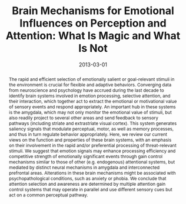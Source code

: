 ---
# Documentation: https://wowchemy.com/docs/managing-content/

title: 'Brain Mechanisms for Emotional Influences on Perception and Attention: What Is Magic and What Is Not'
subtitle: ''
summary: ''
authors:
- G. Pourtois
- A. Schettino
- P. Vuilleumier
tags:
- '"Attention"'
- '"Brain"'
- '"Brain Mapping"'
- '"Emotions"'
- '"Humans"'
- '"Magic"'
- '"Neural Pathways"'
- '"Perception"'
categories: []
date: '2013-03-01'
lastmod: 2020-10-10T16:08:58+02:00
featured: false
draft: false

# Featured image
# To use, add an image named `featured.jpg/png` to your page's folder.
# Focal points: Smart, Center, TopLeft, Top, TopRight, Left, Right, BottomLeft, Bottom, BottomRight.
image:
  caption: ''
  focal_point: ''
  preview_only: false

# Projects (optional).
#   Associate this post with one or more of your projects.
#   Simply enter your project's folder or file name without extension.
#   E.g. `projects = ["internal-project"]` references `content/project/deep-learning/index.md`.
#   Otherwise, set `projects = []`.
projects: []
publishDate: '2020-10-10T14:08:58.543699Z'
publication_types:
- '2'
abstract: 'The rapid and efficient selection of emotionally salient or goal-relevant stimuli in the environment is crucial for flexible and adaptive behaviors. Converging data from neuroscience and psychology have accrued during the last decade to identify brain systems involved in emotion processing, selective attention, and their interaction, which together act to extract the emotional or motivational value of sensory events and respond appropriately. An important hub in these systems is the amygdala, which may not only monitor the emotional value of stimuli, but also readily project to several other areas and send feedback to sensory pathways (including striate and extrastriate visual cortex). This system generates saliency signals that modulate perceptual, motor, as well as memory processes, and thus in turn regulate behavior appropriately. Here, we review our current views on the function and properties of these brain systems, with an emphasis on their involvement in the rapid and/or preferential processing of threat-relevant stimuli. We suggest that emotion signals may enhance processing efficiency and competitive strength of emotionally significant events through gain control mechanisms similar to those of other (e.g. endogenous) attentional systems, but mediated by distinct neural mechanisms in amygdala and interconnected prefrontal areas. Alterations in these brain mechanisms might be associated with psychopathological conditions, such as anxiety or phobia. We conclude that attention selection and awareness are determined by multiple attention gain control systems that may operate in parallel and use different sensory cues but act on a common perceptual pathway.'
publication: '*Biological Psychology*'
doi: 10.1016/j.biopsycho.2012.02.007
---